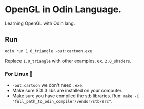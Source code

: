 # OpenGL in Odin Language.

Learning OpenGL with Odin lang.

## Run

`odin run 1.0_triangle -out:cartoon.exe`

Replace `1.0_triangle` with other examples, ex. `2.0_shaders`.

### For Linux 🫶
- `-out:cartoon` we don't need `.exe`.
- Make sure SDL3 libs are installed on your computer.
- Make sure you have compiled the stb libraries. Run: `make -C "full_path_to_odin_compiler/vendor/stb/src"`.
